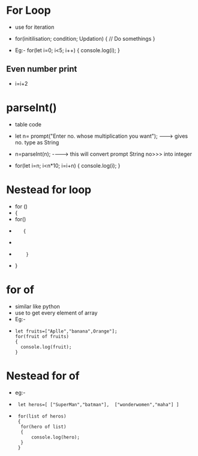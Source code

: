 # For Loop 
- use for iteration
- for(initilisation; condition; Updation)
{
    // Do somethings 
}

- Eg:-  for(let i=0; i<5; i++)
        {
            console.log(i);
        }

## Even number print
-  i=i+2

# parseInt()
- table code 
- let n= prompt("Enter no. whose multiplication you want"); ---> gives no. type as String 
- n=parseInt(n); ----> this will convert prompt String no>>> into integer

- for(let i=n; i<n*10; i=i+n)
{ 
    console.log(i);
}

# Nestead for loop 
- for ()
- {
-    for()
-        {
-
-         }
- }

# for of 
- similar like python 
- use to get every element of array 
- Eg:- 
-     let fruits=["Aplle","banana",Orange"];
      for(fruit of fruits)
      {
        console.log(fruit);
      }

# Nestead for of
- eg:- 
-      let heros=[ ["SuperMan","batman"],  ["wonderwomen","maha"] ] 
-      for(list of heros)
       { 
        for(hero of list)
        {
            console.log(hero);
        }
       }